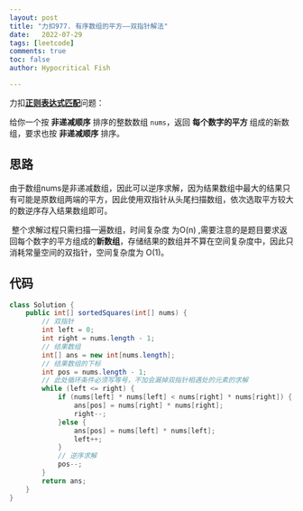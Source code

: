 ```yaml
---
layout: post
title: "力扣977. 有序数组的平方——双指针解法"
date:   2022-07-29
tags: [leetcode]
comments: true
toc: false
author: Hypocritical Fish

---
```


力扣[**正则表达式匹配**](https://leetcode.cn/problems/regular-expression-matching/)问题：

给你一个按 **非递减顺序** 排序的整数数组 `nums`，返回 **每个数字的平方** 组成的新数组，要求也按 **非递减顺序** 排序。

<!-- more -->



## 思路

​		由于数组nums是非递减数组，因此可以逆序求解，因为结果数组中最大的结果只有可能是原数组两端的平方，因此使用双指针从头尾扫描数组，依次选取平方较大的数逆序存入结果数组即可。

​		整个求解过程只需扫描一遍数组，时间复杂度 为O(n) ,需要注意的是题目要求返回每个数字的平方组成的**新数组**，存储结果的数组并不算在空间复杂度中，因此只消耗常量空间的双指针，空间复杂度为 O(1)。





## 代码

```java
class Solution {
    public int[] sortedSquares(int[] nums) {
		// 双指针
		int left = 0;
		int right = nums.length - 1;
		// 结果数组
		int[] ans = new int[nums.length];
		// 结果数组的下标
		int pos = nums.length - 1;
        // 此处循环条件必须写等号，不加会漏掉双指针相遇处的元素的求解
		while (left <= right) {
			if (nums[left] * nums[left] < nums[right] * nums[right]) {
				ans[pos] = nums[right] * nums[right];
				right--;
			}else {
				ans[pos] = nums[left] * nums[left];
				left++;
			}
            // 逆序求解
			pos--;
		}
		return ans;
    }
}
```


